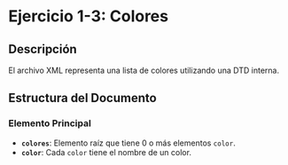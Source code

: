 # Ejercicio 1-3: Colores

## Descripción
El archivo XML representa una lista de colores utilizando una DTD interna.

## Estructura del Documento
### Elemento Principal
- **`colores`**: Elemento raíz que tiene 0 o más elementos `color`.
- **`color`**: Cada `color` tiene el nombre de un color.
